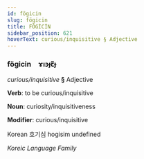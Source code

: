 ```yaml
---
id: fögicin
slug: fögicin
title: FÖGİCİN
sidebar_position: 621
hoverText: curious/inquisitive § Adjective
---
```


### fögicin&emsp;<span kind="abugida">ɤıꜿɟꞇ̃ɟ</span>

*curious/inquisitive* **§** Adjective

**Verb**: to be curious/inquisitive

**Noun**: curiosity/inquisitiveness

**Modifier**: curious/inquisitive

Korean 호기심 hogisim undefined

*Koreic Language Family*